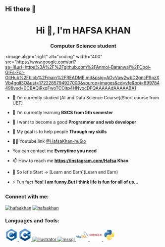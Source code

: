 ## Hi there 👋

<h1 align="center">Hi 👋, I'm HAFSA KHAN</h1>
<h3 align="center">Computer Science student</h3>

<image align="right" alt="coding" width="400" src="https://www.google.com/url?sa=i&url=https%3A%2F%2Fgithub.com%2FAnmol-Baranwal%2FCool-GIFs-For-GitHub%2Fblob%2Fmain%2FREADME.md&psig=AOvVaw2wbD2gncP9pzXVb4gqll3O&ust=1722285794927000&source=images&cd=vfe&opi=89978449&ved=0CBAQjRxqFwoTCOitp4HNyocDFQAAAAAdAAAAABA1

- 🔭 I’m currently studied [AI and Data Science Course](Short course from UET)

- 🌱 I’m currently learning **BSCS from 5th semester**

- 👯 I want to become a good **Programmer and web developer**

- 🤝 My goal is to help people **Through my skills**

- 👨‍💻 Youtube link [@HafsaKhan-hu6io](@HafsaKhan-hu6io)

- You can contact me **Everytime you need**

- 📫 How to reach me **https://instagram.com/Hafsa Khan**

- 📄 So let's Start -> [Learn and Earn](Learn and Earn)

- ⚡ Fun fact **Yes! I am funny.But I think life is fun for all of us...**

<h3 align="left">Connect with me:</h3>
<p align="left">
<a href="https://instagram.com/hafsakhan" target="blank"><img align="center" src="https://raw.githubusercontent.com/rahuldkjain/github-profile-readme-generator/master/src/images/icons/Social/instagram.svg" alt="hafsakhan" height="30" width="40" /></a>
<a href="https://www.youtube.com/c/hafsakhan" target="blank"><img align="center" src="https://raw.githubusercontent.com/rahuldkjain/github-profile-readme-generator/master/src/images/icons/Social/youtube.svg" alt="hafsakhan" height="30" width="40" /></a>
</p>

<h3 align="left">Languages and Tools:</h3>
<p align="left"> <a href="https://www.cprogramming.com/" target="_blank" rel="noreferrer"> <img src="https://raw.githubusercontent.com/devicons/devicon/master/icons/c/c-original.svg" alt="c" width="40" height="40"/> </a> <a href="https://www.w3schools.com/cpp/" target="_blank" rel="noreferrer"> <img src="https://raw.githubusercontent.com/devicons/devicon/master/icons/cplusplus/cplusplus-original.svg" alt="cplusplus" width="40" height="40"/> </a> <a href="https://www.adobe.com/in/products/illustrator.html" target="_blank" rel="noreferrer"> <img src="https://www.vectorlogo.zone/logos/adobe_illustrator/adobe_illustrator-icon.svg" alt="illustrator" width="40" height="40"/> </a> <a href="https://www.microsoft.com/en-us/sql-server" target="_blank" rel="noreferrer"> <img src="https://www.svgrepo.com/show/303229/microsoft-sql-server-logo.svg" alt="mssql" width="40" height="40"/> </a> <a href="https://www.mysql.com/" target="_blank" rel="noreferrer"> <img src="https://raw.githubusercontent.com/devicons/devicon/master/icons/mysql/mysql-original-wordmark.svg" alt="mysql" width="40" height="40"/> </a> <a href="https://www.oracle.com/" target="_blank" rel="noreferrer"> <img src="https://raw.githubusercontent.com/devicons/devicon/master/icons/oracle/oracle-original.svg" alt="oracle" width="40" height="40"/> </a> <a href="https://www.python.org" target="_blank" rel="noreferrer"> <img src="https://raw.githubusercontent.com/devicons/devicon/master/icons/python/python-original.svg" alt="python" width="40" height="40"/> </a> </p><!--
**Hafsakhan56/HafsaKhan56** is a ✨ _special_ ✨ repository because its `README.md` (this file) appears on your GitHub profile.

Here are some ideas to get you started:

- 🔭 I’m currently working on ...
- 🌱 I’m currently learning ...
- 👯 I’m looking to collaborate on ...
- 🤔 I’m looking for help with ...
- 💬 Ask me about .
- 📫 How to reach me: ...
- 😄 Pronouns: ...
- ⚡ Fun fact: ...
-->
